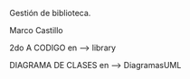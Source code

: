 Gestión de biblioteca.

Marco Castillo

2do A
CODIGO en --> library

DIAGRAMA DE CLASES en --> DiagramasUML
